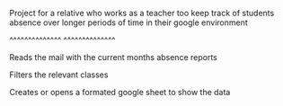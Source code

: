 Project for a relative who works as a teacher too keep track of students absence over longer periods of time in their google environment

^^^^^^^^^^^^^^ ^^^^^^^^^^^^^^

Reads the mail with the current months absence reports

Filters the relevant classes

Creates or opens a formated google sheet to show the data

